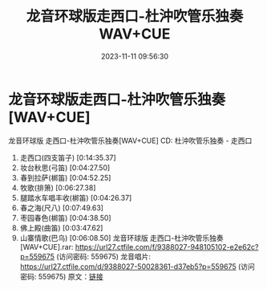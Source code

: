 ﻿---
title: 龙音环球版走西口-杜沖吹管乐独奏WAV+CUE
date: 2023-11-11 09:56:30
categories: WAV车载音乐、镜像
tags: 华语中文
---
# 龙音环球版走西口-杜沖吹管乐独奏[WAV+CUE]

龙音环球版 走西口-杜沖吹管乐独奏[WAV+CUE]
CD: 杜沖吹管乐独奏 - 走西口
01. 走西口(四支笛子) [0:14:35.37]
02. 妆台秋思(弓笛) [0:04:27.50]
03. 春到拉萨(梆笛) [0:04:52.25]
04. 牧歌(排箫) [0:06:27.38]
05. 腿踏水车唱丰收(梆笛) [0:04:26.37]
06. 春之海(尺八) [0:07:49.63]
07. 枣园春色(梆笛) [0:04:38.50]
08. 佛上殿(曲笛) [0:03:47.62]
09. 山寨情歌(巴乌) [0:06:08.50]
龙音环球版 走西口-杜沖吹管乐独奏[WAV+CUE].rar: https://url27.ctfile.com/f/9388027-948105102-e2e62c?p=559675
(访问密码: 559675)
龙音唱片: https://url27.ctfile.com/d/9388027-50028361-d37eb5?p=559675
(访问密码: 559675)
原文：[链接](https://blog.sina.com.cn/s/blog_1647c7e76010313rg.html)